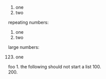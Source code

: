 1. one
2. two

repeating numbers:

1. one
1. two

large numbers:

123. one

foo 1. the following should not start a list
100.  
200. 